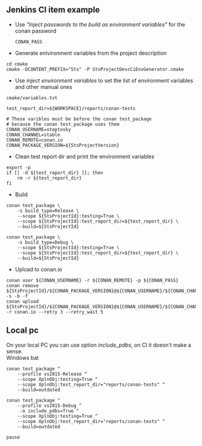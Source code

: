 ## Jenkins CI item example
- Use _"Inject passwords to the build as environment variables"_ for the conan password
  ```
  CONAN_PASS
  ```
- Generate enivironment variables from the project description
```
cd cmake
cmake -DCONTENT_PREFIX="Sts" -P StsProjectDescCiEnvGenerator.cmake 
```
- Use *inject environment variables* to set the list of environment variables
    and other manual ones
```
cmake/variables.txt
```
```
test_report_dir=${WORKSPACE}/reports/conan-tests

# These varibles must be before the conan test_package
# because the conan test_package uses them
CONAN_USERNAME=steptosky
CONAN_CHANNEL=stable
CONAN_REMOTE=conan.io
CONAN_PACKAGE_VERSION=${StsProjectVersion}
```
- Clean test report dir and print the environment variables
```
export -p
if [[ -d ${test_report_dir} ]]; then
    rm -r ${test_report_dir}
fi
```
- Build
```
conan test_package \
    -s build_type=Release \
    --scope ${StsProjectId}:testing=True \
    --scope ${StsProjectId}:test_report_dir=${test_report_dir} \
    --build=${StsProjectId}
```
```
conan test_package \
    -s build_type=Debug \
    --scope ${StsProjectId}:testing=True \
    --scope ${StsProjectId}:test_report_dir=${test_report_dir} \
    --build=${StsProjectId}
```
- Upload to conan.io
```
conan user ${CONAN_USERNAME} -r ${CONAN_REMOTE} -p ${CONAN_PASS}
conan remove ${StsProjectId}/${CONAN_PACKAGE_VERSION}@${CONAN_USERNAME}/${CONAN_CHANNEL} -s -b -f
conan upload ${StsProjectId}/${CONAN_PACKAGE_VERSION}@${CONAN_USERNAME}/${CONAN_CHANNEL} -r conan.io --retry 3 --retry_wait 5
```
## Local pc
On your local PC you can use option *include_pdbs*, on CI it doesn't make a sense.  
Windows bat
```
conan test_package ^
    --profile vs2015-Release ^
    --scope XplnObj:testing=True ^
    --scope XplnObj:test_report_dir="reports/conan-tests" ^
    --build=outdated
	
conan test_package ^
    --profile vs2015-Debug ^
     -o include_pdbs=True ^
    --scope XplnObj:testing=True ^
    --scope XplnObj:test_report_dir="reports/conan-tests" ^
    --build=outdated
	
pause
```